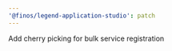 ```yaml
---
'@finos/legend-application-studio': patch
---
```


Add cherry picking for bulk service registration
